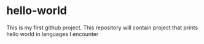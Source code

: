 # hello-world
This is my first github project. This repository will contain project that prints hello world in languages I encounter
